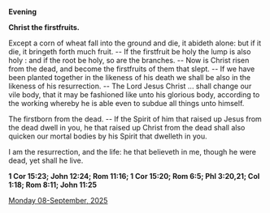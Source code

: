 **Evening**

**Christ the firstfruits.**
 
Except a corn of wheat fall into the ground and die, it abideth alone: but if it die, it bringeth forth much fruit. -- If the firstfruit be holy the lump is also holy : and if the root be holy, so are the branches. -- Now is Christ risen from the dead, and become the firstfruits of them that slept. -- If we have been planted together in the likeness of his death we shall be also in the likeness of his resurrection. -- The Lord Jesus Christ ... shall change our vile body, that it may be fashioned like unto his glorious body, according to the working whereby he is able even to subdue all things unto himself.
 
The firstborn from the dead. -- If the Spirit of him that raised up Jesus from the dead dwell in you, he that raised up Christ from the dead shall also quicken our mortal bodies by his Spirit that dwelleth in you.
 
I am the resurrection, and the life: he that believeth in me, though he were dead, yet shall he live.  

**1 Cor 15:23; John 12:24; Rom 11:16; 1 Cor 15:20; Rom 6:5; Phl 3:20,21; Col 1:18; Rom 8:11; John 11:25**

[Monday 08-September, 2025](https://t.me/daily_light)
